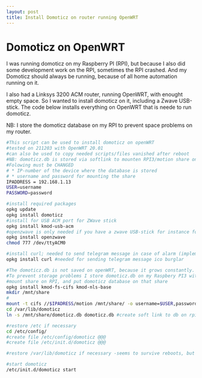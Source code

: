 ```yaml
---
layout: post
title: Install Domoticz on router running OpenWRT
---
```

# Domoticz on OpenWRT
I was running domoticz on my Raspberry PI (RPI), but because I also did some development work on the RPI, sometimes the RPI crashed. And my Domoticz should always be running, because of all home automation running on it.

I also had a Linksys 3200 ACM router, running OpenWRT, with enought empty space. So I wanted to install domoticz on it, including a Zwave USB-stick.
The code below installs everything on OpenWRT that is neede to run domoticz. 

NB: I store the domoticz database on my RPI to prevent space problems on my router.


```bash
#This script can be used to install domoticz on openWRT
#tested on 211203 with OpenWRT 20.01
#can also be used to copy needed scripts/files vanished after reboot
#NB: domoticz.db is stored via softlink to mounten RPI3/motion share on RPI3
#Folowing must be CHANGED
# * IP-number of the device where the database is stored
# * username and password for mounting the share
IPADDRESS = 192.168.1.13
USER=username
PASSWORD=password

#install required packages
opkg update
opkg install domoticz
#install for USB ACM port for ZWave stick
opkg install kmod-usb-acm
#openzwave is only needed if you have a zwave USB-stick for instance for a sirene
opkg install openzwave
chmod 777 /dev/ttyACM0

#install curl; needed to send telegram message in case of alarm (implemented in lua scripts)
opkg install curl #needed for sending telegram message ico burglar

#The domoticz.db is not saved on openWRT, because it grows constantly. To limit the size I set the history for sensors to 10 days. But I want a long history from the smart meter readings, so the database will grow.
#To prevent storage problems I store domoticz.db on my Raspbery PI3 with attached hard disk.
#mount share on RPI, and put domoticz database on that share
opkg install kmod-fs-cifs kmod-nls-base
mkdir /mnt/share
#
mount -t cifs //$IPADRESS/motion /mnt/share/ -o username=$USER,password=$PASSWORD
cd /var/lib/domoticz
ln -s /mnt/share/domoticz.db domoticz.db #create soft link to db on rpi3

#restore /etc if necessary
cd /etc/config/
#create file /etc/config/domoticz @@@
#create file /etc/init.d/domoticz @@@

#restore /var/lib/domoticz if necessary -seems to survive reboots, but probably not when device is turned off and on

#start domoticz
/etc/init.d/domoticz start
```
